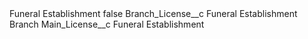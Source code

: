 <?xml version="1.0" encoding="UTF-8"?>
<CustomMetadata xmlns="http://soap.sforce.com/2006/04/metadata" xmlns:xsi="http://www.w3.org/2001/XMLSchema-instance" xmlns:xsd="http://www.w3.org/2001/XMLSchema">
    <label>Funeral Establishment</label>
    <protected>false</protected>
    <values>
        <field>Branch_License__c</field>
        <value xsi:type="xsd:string">Funeral Establishment Branch</value>
    </values>
    <values>
        <field>Main_License__c</field>
        <value xsi:type="xsd:string">Funeral Establishment</value>
    </values>
</CustomMetadata>
